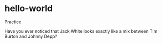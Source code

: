 # hello-world
Practice

Have you ever noticed that Jack White looks exactly like a mix between Tim Burton and Johnny Depp?
